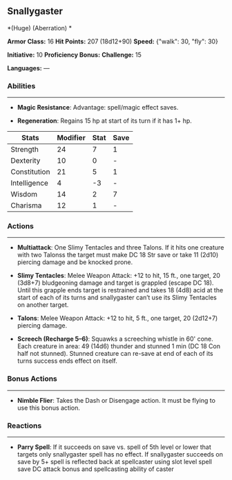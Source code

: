 ## Snallygaster
*(Huge) (Aberration) *

**Armor Class:** 16
**Hit Points:** 207 (18d12+90)
**Speed:** {"walk": 30, "fly": 30}

**Initiative:** 10
**Proficiency Bonus:**
**Challenge:** 15

**Languages:** —

### Abilities
 --- 
- **Magic Resistance**: Advantage: spell/magic effect saves.

- **Regeneration**: Regains 15 hp at start of its turn if it has 1+ hp.



| Stats | Modifier | Stat | Save
| ---- | ---- | ---- | ---- |
| Strength | 24 | 7 | 1 |
| Dexterity | 10 | 0 | - |
| Constitution | 21 | 5 | 1 |
| Intelligence | 4 | -3 | - |
| Wisdom | 14 | 2 | 7 |
| Charisma | 12 | 1 | - |

### Actions
 --- 
- **Multiattack**: One Slimy Tentacles and three Talons. If it hits one creature with two Talonss the target must make DC 18 Str save or take 11 (2d10) piercing damage and be knocked prone.

- **Slimy Tentacles**: Melee Weapon Attack: +12 to hit, 15 ft., one target, 20 (3d8+7) bludgeoning damage and target is grappled (escape DC 18). Until this grapple ends target is restrained and takes 18 (4d8) acid at the start of each of its turns and snallygaster can’t use its Slimy Tentacles on another target.

- **Talons**: Melee Weapon Attack: +12 to hit, 5 ft., one target, 20 (2d12+7) piercing damage.

- **Screech (Recharge 5–6)**: Squawks a screeching whistle in 60' cone. Each creature in area: 49 (14d6) thunder and stunned 1 min (DC 18 Con half not stunned). Stunned creature can re-save at end of each of its turns success ends effect on itself.

### Bonus Actions
 --- 
- **Nimble Flier**: Takes the Dash or Disengage action. It must be flying to use this bonus action.

### Reactions
 --- 
- **Parry Spell**: If it succeeds on save vs. spell of 5th level or lower that targets only snallygaster spell has no effect. If snallygaster succeeds on save by 5+ spell is reflected back at spellcaster using slot level spell save DC attack bonus and spellcasting ability of caster

